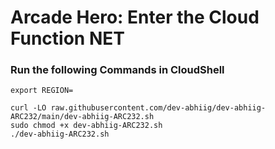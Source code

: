 # Arcade Hero: Enter the Cloud Function NET

### Run the following Commands in CloudShell

```
export REGION=

curl -LO raw.githubusercontent.com/dev-abhiig/dev-abhiig-ARC232/main/dev-abhiig-ARC232.sh
sudo chmod +x dev-abhiig-ARC232.sh
./dev-abhiig-ARC232.sh
```

